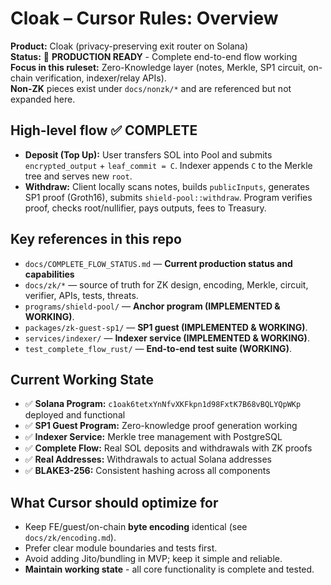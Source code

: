 # Cloak – Cursor Rules: Overview

**Product:** Cloak (privacy-preserving exit router on Solana)  
**Status:** 🎉 **PRODUCTION READY** - Complete end-to-end flow working  
**Focus in this ruleset:** Zero-Knowledge layer (notes, Merkle, SP1 circuit, on-chain verification, indexer/relay APIs).  
**Non-ZK** pieces exist under `docs/nonzk/*` and are referenced but not expanded here.

## High-level flow ✅ COMPLETE
- **Deposit (Top Up):** User transfers SOL into Pool and submits `encrypted_output` + `leaf_commit = C`. Indexer appends `C` to the Merkle tree and serves new `root`.
- **Withdraw:** Client locally scans notes, builds `publicInputs`, generates SP1 proof (Groth16), submits `shield-pool::withdraw`. Program verifies proof, checks root/nullifier, pays outputs, fees to Treasury.

## Key references in this repo
- `docs/COMPLETE_FLOW_STATUS.md` — **Current production status and capabilities**
- `docs/zk/*` — source of truth for ZK design, encoding, Merkle, circuit, verifier, APIs, tests, threats.
- `programs/shield-pool/` — **Anchor program (IMPLEMENTED & WORKING)**.
- `packages/zk-guest-sp1/` — **SP1 guest (IMPLEMENTED & WORKING)**.
- `services/indexer/` — **Indexer service (IMPLEMENTED & WORKING)**.
- `test_complete_flow_rust/` — **End-to-end test suite (WORKING)**.

## Current Working State
- ✅ **Solana Program:** `c1oak6tetxYnNfvXKFkpn1d98FxtK7B68vBQLYQpWKp` deployed and functional
- ✅ **SP1 Guest Program:** Zero-knowledge proof generation working
- ✅ **Indexer Service:** Merkle tree management with PostgreSQL
- ✅ **Complete Flow:** Real SOL deposits and withdrawals with ZK proofs
- ✅ **Real Addresses:** Withdrawals to actual Solana addresses
- ✅ **BLAKE3-256:** Consistent hashing across all components

## What Cursor should optimize for
- Keep FE/guest/on-chain **byte encoding** identical (see `docs/zk/encoding.md`).
- Prefer clear module boundaries and tests first.
- Avoid adding Jito/bundling in MVP; keep it simple and reliable.
- **Maintain working state** - all core functionality is complete and tested.

